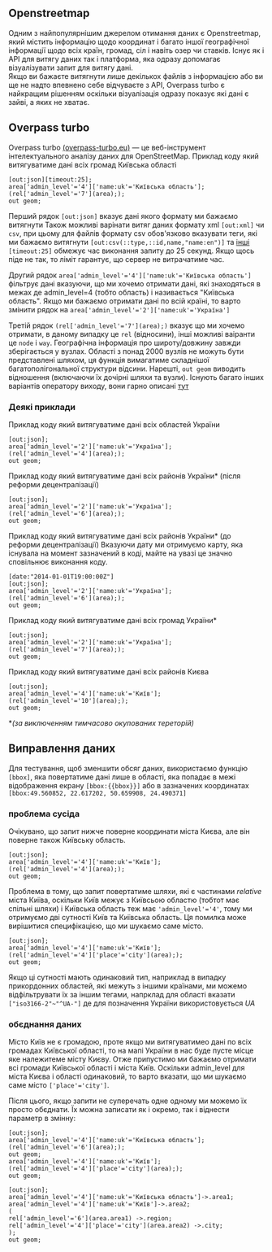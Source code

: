 ## Openstreetmap
Одним з найпопулярнішим джерелом отимання даних є Openstreetmap, який містить інформацію щодо координат і багато іншої географічної інформації щодо всіх країн, громад, сіл і навіть озер чи ставків.
Існує як і API для витягу даних так і платформа, яка одразу допомагає візуалізувати запит для витягу дані.
<br>
Якщо ви бажаєте витягнути лише декількох файлів з інформацією або ви ще не надто впевнено себе відчуваєте з API, Overpass turbo є найкращим рішенням оскільки візуалізація одразу показує які дані є зайві, а яких не хватає.

## Overpass turbo

Overpass turbo [(overpass-turbo.eu)](overpass-turbo.eu) — це веб-інструмент інтелектуального аналізу даних для OpenStreetMap.
Приклад коду який витягуватиме дані всіх громад Київська області
```
[out:json][timeout:25];  
area['admin_level'='4']['name:uk'='Київська область'];
(rel['admin_level'='7'](area););
out geom;
```


Перший рядок `[out:json]` вказує дані якого формату ми бажаємо витягнути
Також можливі варінати витяг даних формату xml `[out:xml]` чи `csv`, при цьому для файлів формату csv обов'язково вказувати теги, які ми бажаємо витягнути `[out:csv(::type,::id,name,"name:en")]` та [інші](https://wiki.openstreetmap.org/wiki/Overpass_API/Overpass_QL#Output_format_(out:))
`[timeout:25]` обмежує час виконання запиту до 25 секунд. Якщо щось піде не так, то ліміт гарантує, що сервер не витрачатиме час.


Другий рядок `area['admin_level'='4']['name:uk'='Київська область']` фільтрує дані вказуючи, що ми хочемо отримати  дані, які знаходяться в межах  де admin_level=4 (тобто область) і називається "Київська область". Якщо ми бажаємо отримати дані по всій країні, то варто змінити рядок на `area['admin_level'='2']['name:uk'='Україна']`


Третій рядок `(rel['admin_level'='7'](area);)` вказує що ми хочемо отримати, в даному випадку це `rel` (відносини), інші можливі ваіранти це `node` і `way`. Географічна інформація про широту/довжину завжди зберігається у вузлах. Області з понад 2000 вузлів не можуть бути представлені шляхом, ця функція вимагатиме складнішої багатополігональної структури відсини.
Нарешті, `out geom` виводить відношення (включаючи їх дочірні шляхи та вузли). Існують багато інших варіантів оператору виходу, вони гарно описані [тут](https://dev.overpass-api.de/overpass-doc/en/targets/formats.html)

### Деякі приклади
Приклад коду який витягуватиме дані всіх областей України

```
[out:json];
area['admin_level'='2']['name:uk'='Україна'];
(rel['admin_level'='4'](area););
out geom;
```

Приклад коду який витягуватиме дані всіх районів України* (після реформи децентралізації)

```
[out:json];
area['admin_level'='2']['name:uk'='Україна'];
(rel['admin_level'='6'](area););
out geom;
```

Приклад коду який витягуватиме дані всіх районів України* (до реформи децентралізації)
Вказуючи дату ми отримуємо карту, яка існувала на момент зазначений в коді, майте на увазі це значно сповільнює виконання коду.

```
[date:"2014-01-01T19:00:00Z"]
[out:json];
area['admin_level'='2']['name:uk'='Україна'];
(rel['admin_level'='6'](area););
out geom;

```

Приклад коду який витягуватиме дані всіх громад України*

```
[out:json];
area['admin_level'='2']['name:uk'='Україна'];
(rel['admin_level'='7'](area););
out geom;
```

Приклад коду який витягуватиме дані всіх районів Києва

```
[out:json];
area['admin_level'='4']['name:uk'='Київ'];
(rel['admin_level'='10'](area););
out geom;
```
**(за виключенням тимчасово окупованих тереторій)*

## Виправлення даних

Для тестування, щоб зменшити обсяг даних, використаємо функцію `[bbox]`, яка повертатиме дані лише в області, яка попадає в межі відображення екрану `[bbox:{{bbox}}]` або в зазначених координатах `[bbox:49.560852, 22.617202, 50.659908, 24.490371]`

### проблема сусіда

Очікувано, що запит нижче поверне координати міста Києва, але він поверне також Київську область.
```
[out:json];
area['admin_level'='4']['name:uk'='Київ'];
(rel['admin_level'='4'](area););
out geom;
```
Проблема в тому, що запит повертатиме шляхи, які є частинами *relative* міста Київа, оскільки Київ межує з Київсьою областю (тобтот має спільні шляхи) і Київська область теж має `'admin_level'='4'`, тому ми отримуємо дві сутності Київ та Київська область.  Ця помилка може вирішитися специфікацією, що ми шукаємо саме місто.

```
[out:json];
area['admin_level'='4']['name:uk'='Київ'];
(rel['admin_level'='4']['place'='city'](area););
out geom;
```
Якщо ці сутності мають одинаковий тип, наприклад в випадку прикордонних областей, які межуть з іншими країнами, ми можемо відфільтрувати їх за іншим тегами, напрклад для області вказати `["iso3166-2"~"^UA-"]` де для позначення України використовується  *UA* 


### обєднання даних

Місто Київ не є громадою, проте якщо ми витягуватимео дані по всіх громадах Київської області, то на мапі України в нас буде пусте місце яке належитеме місту Києву. Отже припустимо ми бажаємо отримати всі громади Київської області і міста Київ. Оскільки admin_level для міста Києва і області одинаковий, то варто вказати, що ми шукаємо саме місто  `['place'='city']`.

Після цього, якщо запити не суперечать одне одному ми можемо їх просто обєднати. 
Їх можна записати як і окремо, так і віднести параметр в змінну:

```
[out:json];
area['admin_level'='4']['name:uk'='Київська область'];
(rel['admin_level'='6'](area););
out geom;
area['admin_level'='4']['name:uk'='Київ'];
(rel['admin_level'='4']['place'='city'](area););
out geom;
```

```
[out:json];
area['admin_level'='4']['name:uk'='Київська область']->.area1;
area['admin_level'='4']['name:uk'='Київ']->.area2;
(
rel['admin_level'='6'](area.area1) ->.region;
rel['admin_level'='4']['place'='city'](area.area2) ->.city;
);
out geom;
```





